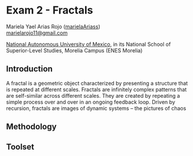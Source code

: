 # Exam 2 - Fractals 
Mariela Yael Arias Rojo ([marielaAriass](https://github.com/marielaAriass))  
marielarojo11@gmail.com 

[National Autonomous University of Mexico](unam.mx), in its National School of Superior-Level Studies, Morelia Campus (ENES Morelia)

## Introduction 
A fractal is a geometric object characterized by presenting a structure that is repeated at different scales.  Fractals are infinitely complex patterns that are self-similar across different scales. They are created by repeating a simple process over and over in an ongoing feedback loop. Driven by recursion, fractals are images of dynamic systems – the pictures of chaos



## Methodology



## Toolset


